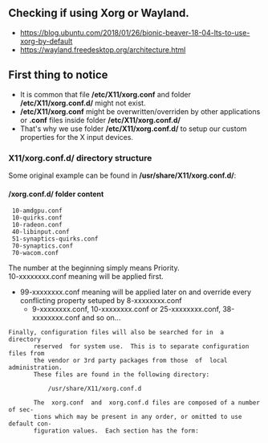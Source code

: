 ## Checking if using Xorg or Wayland.
* https://blog.ubuntu.com/2018/01/26/bionic-beaver-18-04-lts-to-use-xorg-by-default
* https://wayland.freedesktop.org/architecture.html


## First thing to notice
* It is common that file **/etc/X11/xorg.conf** and folder **/etc/X11/xorg.conf.d/** might not exist.
* **/etc/X11/xorg.conf** might be overwritten/overriden by other applications or **.conf** files inside folder **/etc/X11/xorg.conf.d/**
* That's why we use folder **/etc/X11/xorg.conf.d/** to setup our custom properties for the X input devices.


### X11/xorg.conf.d/ directory structure
Some original example can be found in **/usr/share/X11/xorg.conf.d/**:

#### /xorg.conf.d/ folder content
```
 10-amdgpu.conf
 10-quirks.conf
 10-radeon.conf
 40-libinput.conf
 51-synaptics-quirks.conf
 70-synaptics.conf
 70-wacom.conf
```
The number at the beginning simply means Priority.  
10-xxxxxxxx.conf meaning will be applied first.  
 * 99-xxxxxxxx.conf meaning will be applied later on and override every conflicting property setuped by 8-xxxxxxxx.conf 
   * 9-xxxxxxxx.conf, 10-xxxxxxxx.conf or 25-xxxxxxxx.conf, 38-xxxxxxxx.conf and so on...

```
Finally, configuration files will also be searched for in  a  directory
       reserved  for system use.  This is to separate configuration files from
       the vendor or 3rd party packages from those  of  local  administration.
       These files are found in the following directory:

           /usr/share/X11/xorg.conf.d

       The  xorg.conf  and  xorg.conf.d files are composed of a number of sec‐
       tions which may be present in any order, or omitted to use default con‐
       figuration values.  Each section has the form:
       
```
